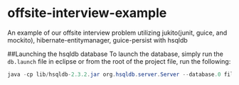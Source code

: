 offsite-interview-example
=========================

An example of our offsite interview problem utilizing jukito(junit, guice, and mockito), hibernate-entitymanager, guice-persist with hsqldb


##Launching the hsqldb database
To launch the database, simply run the `db.launch` file in eclipse or from the root of the project file, run the following:
```java
java -cp lib/hsqldb-2.3.2.jar org.hsqldb.server.Server --database.0 file:db/interview --dbname.0 interview
```
